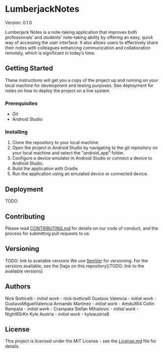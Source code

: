 # LumberjackNotes
Version: 0.1.0

Lumberjack Notes is a note-taking application that improves both professionals’ and students’ note-taking ability by offering an easy, quick way of accessing the user interface. It also allows users to effectively share their notes with colleagues enhancing communication and collaboration remotely, which is significant in today’s time.

## Getting Started
These instructions will get you a copy of the project up and running on your local machine for development and testing purposes. See deployment for notes on how to deploy the project on a live system.

### Prerequisites
- Git
- Android Studio

### Installing
1. Clone the repository to your local machine.
2. Open the project in Android Studio by navigating to the git repository on your local machine and select the "android_app" folder.
3. Configure a device emulator in Android Studio or connect a device to Android Studio.
4. Build the application with Gradle.
5. Run the application using an emulated device or connected device.

## Deployment
TODO

## Contributing
Please read [CONTRIBUTING.md](./CONTRIBUTING.md) for details on our code of conduct, and the process for submitting pull requests to us.

## Versioning
TODO: link to available versions
We use [SemVer](semver.org) for versioning. For the versions available, see the [tags on this repository](TODO: link to the available versions)

## Authors
Nick Botticelli - *initial work* - nick-botticelli
Gustavo Valencia - *initial work* - GustavoMiguelValencia
Armando Martinez - *initial work* - AmduX64
Collin Rampata - *initial work* - Crampata
Stefan Mihailovic - *initial work* - Night6SrKn
Kyle Austria - *initial work* - kyleaustria8

## License
This project is licensed under the MIT License - see the [License.md](./LICENSE) file for details.
